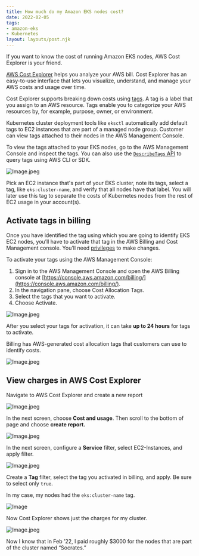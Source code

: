 ```yaml
---
title: How much do my Amazon EKS nodes cost?
date: 2022-02-05
tags:
- amazon-eks
- Kubernetes
layout: layouts/post.njk
---
```


If you want to know the cost of running Amazon EKS nodes, AWS Cost Explorer is your friend.

[AWS Cost Explorer](https://aws.amazon.com/aws-cost-management/aws-cost-explorer/) helps you analyze your AWS bill. Cost Explorer has an easy-to-use interface that lets you visualize, understand, and manage your AWS costs and usage over time.

Cost Explorer supports breaking down costs using [tags](https://docs.aws.amazon.com/AWSEC2/latest/UserGuide/Using_Tags.html). A tag is a label that you assign to an AWS resource. Tags enable you to categorize your AWS resources by, for example, purpose, owner, or environment.

Kubernetes cluster deployment tools like `eksctl` automatically add default tags to EC2 instances that are part of a managed node group. Customer can view tags attached to their nodes in the AWS Management Console.

To view the tags attached to your EKS nodes, go to the AWS Management Console and inspect the tags. You can also use the [`DescribeTags` API](https://docs.aws.amazon.com/AWSEC2/latest/APIReference/API_DescribeTags.html) to query tags using AWS CLI or SDK.

![Image.jpeg](https://res.craft.do/user/full/9d54cc03-adfe-f72f-3389-565eb7356d1d/99997738-88A8-4420-9881-286553E32476_2/hqNzdOTLsvdLYOyrPn70lF2cToHkSbhIDtm4xr8RA08z/Image.jpeg)

Pick an EC2 instance that's part of your EKS cluster, note its tags, select a tag, like `eks:cluster-name`, and verify that all nodes have that label. You will later use this tag to separate the costs of Kubernetes nodes from the rest of EC2 usage in your account(s).

## Activate tags in billing

Once you have identified the tag using which you are going to identify EKS EC2 nodes, you’ll have to activate that tag in the AWS Billing and Cost Management console. You’ll need [privileges](https://docs.aws.amazon.com/awsaccountbilling/latest/aboutv2/control-access-billing.html) to make changes.

To activate your tags using the AWS Management Console:

1. Sign in to the AWS Management Console and open the AWS Billing console at [https://console.aws.amazon.com/billing/](https://console.aws.amazon.com/billing/).
2. In the navigation pane, choose Cost Allocation Tags.
3. Select the tags that you want to activate.
4. Choose Activate.

![Image.jpeg](https://res.craft.do/user/full/9d54cc03-adfe-f72f-3389-565eb7356d1d/263EE126-DAD2-4F52-856E-6F065BF89E53_2/AwhushwYYUHGexRRGMqTseZBAfi0u2rQP8k2k8xeNpoz/Image.jpeg)

After you select your tags for activation, it can take **up to 24 hours** for tags to activate.

Billing has AWS-generated cost allocation tags that customers can use to identify costs.

![Image.jpeg](https://res.craft.do/user/full/9d54cc03-adfe-f72f-3389-565eb7356d1d/doc/0C3F9990-AB32-4876-85EB-CE7F7D9E4C83/123DF0AF-8C9D-4625-8816-FF6A2511B596_2/lHrGroWK3tRZFJVuLqOdx2xPWKEEADFIo5teWiGeIbgz/Image.jpeg)

## View charges in AWS Cost Explorer

Navigate to AWS Cost Explorer and create a new report

![Image.jpeg](https://res.craft.do/user/full/9d54cc03-adfe-f72f-3389-565eb7356d1d/3B13ED5A-B51C-4109-8D51-E3BC9187BF8A_2/dv6xOgqDiX8lQMHmPz0yqeySZ6OgPqEBAqRLyEifu3gz/Image.jpeg)

In the next screen, choose **Cost and usage**. Then scroll to the bottom of page and choose **create report.**

![Image.jpeg](https://res.craft.do/user/full/9d54cc03-adfe-f72f-3389-565eb7356d1d/doc/0C3F9990-AB32-4876-85EB-CE7F7D9E4C83/75A8974D-92E5-487B-8A66-F1DA634E81B0_2/aoYH9yyFtz8vHHrxMuthXXXaBlGYAuLdeUxbPeTqDCIz/Image.jpeg)

In the next screen, configure a **Service** filter, select EC2-Instances, and apply filter.

![Image.jpeg](https://res.craft.do/user/full/9d54cc03-adfe-f72f-3389-565eb7356d1d/doc/0C3F9990-AB32-4876-85EB-CE7F7D9E4C83/A360630B-8E50-42EE-8245-C5AADFA5BFFC_2/wmtRAMwgAJWxXCTAMjeTGPogUhEmOdiBnRxOuTylyuYz/Image.jpeg)

Create a **Tag** filter, select the tag you activated in billing, and apply. Be sure to select only `true`.

In my case, my nodes had the `eks:cluster-name` tag.

![Image](https://res.craft.do/user/full/9d54cc03-adfe-f72f-3389-565eb7356d1d/doc/7B8C4159-87D5-4FBF-847F-0AA3DB34730C/22D7482D-E383-43BC-B123-5D4C805D7C52_2/PPl1BfJ7puxg0H4lPCLqyxpX58r4cEAO0R7iTzLRsLIz/Image)

Now Cost Explorer shows just the charges for my cluster.

![Image.jpeg](https://res.craft.do/user/full/9d54cc03-adfe-f72f-3389-565eb7356d1d/AE2DDB1D-DD37-409F-81C6-B5F447210571_2/YpYzKtND10nuEyoY0qifZWzkxyyX31CW511EIjI02xwz/Image.jpeg)

Now I know that in Feb ’22, I paid roughly $3000 for the nodes that are part of the cluster named “Socrates.”

